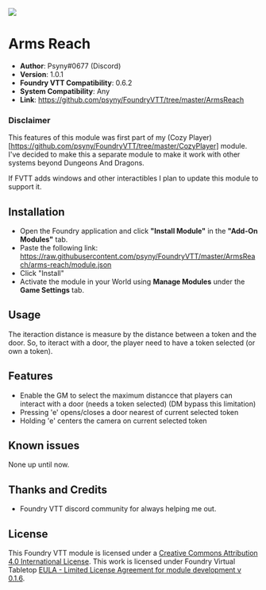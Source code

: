 ![](https://img.shields.io/badge/Foundry-v0.6.2-informational)
# Arms Reach

* **Author**: Psyny#0677  (Discord)
* **Version**: 1.0.1
* **Foundry VTT Compatibility**: 0.6.2
* **System Compatibility**: Any
* **Link**: https://github.com/psyny/FoundryVTT/tree/master/ArmsReach

### Disclaimer

This features of this module was first part of my (Cozy Player)[https://github.com/psyny/FoundryVTT/tree/master/CozyPlayer] module. I've decided to make this a separate module to make it work with other systems beyond Dungeons And Dragons.

If FVTT adds windows and other interactibles I plan to update this module to support it.

## Installation
* Open the Foundry application and click **"Install Module"** in the **"Add-On Modules"** tab.
* Paste the following link: https://raw.githubusercontent.com/psyny/FoundryVTT/master/ArmsReach/arms-reach/module.json
* Click "Install"
* Activate the module in your World using **Manage Modules** under the **Game Settings** tab.

## Usage
The iteraction distance is measure by the distance between a token and the door. So, to iteract with a door, the player need to have a token selected (or own a token).

## Features
* Enable the GM to select the maximum distancce that players can interact with a door (needs a token selected) (DM bypass this limitation)
* Pressing 'e' opens/closes a door nearest of current selected token
* Holding 'e' centers the camera on current selected token

## Known issues
None up until now.

## Thanks and Credits
- Foundry VTT discord community for always helping me out.

## License
This Foundry VTT module is licensed under a [Creative Commons Attribution 4.0 International License](http://creativecommons.org/licenses/by/4.0/).
This work is licensed under Foundry Virtual Tabletop [EULA - Limited License Agreement for module development v 0.1.6](http://foundryvtt.com/pages/license.html).
